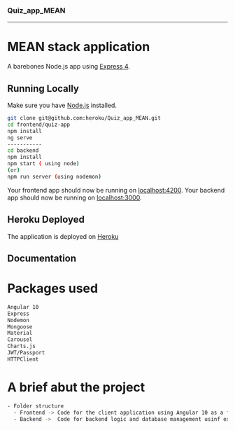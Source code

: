 ### Quiz_app_MEAN

---
# MEAN stack application

A barebones Node.js app using [Express 4](http://expressjs.com/).

## Running Locally

Make sure you have [Node.js](http://nodejs.org/) installed.

```sh
git clone git@github.com:heroku/Quiz_app_MEAN.git
cd frontend/quiz-app
npm install
ng serve
-----------
cd backend
npm install
npm start ( using node)
(or)
npm run server (using nodemon)
```

Your frontend app should now be running on [localhost:4200](http://localhost:4200/).
Your backend app should now be running on [localhost:3000](http://localhost:3000/).


## Heroku Deployed 

The application is deployed on [Heroku](https://quizbuzz2.herokuapp.com)


## Documentation

# Packages used
```sh
Angular 10
Express
Nodemon
Mongoose
Material
Carousel
Charts.js
JWT/Passport
HTTPClient
```

# A brief abut the project
```sh
- Folder structure
  - Frontend -> Code for the client application using Angular 10 as a framework. It have various components like mainscreen, header, footer, etc. Services for making code reusable like API calling etc.
  - Backend ->  Code for backend logic and database management usinf express/mongoDB. have various endpoint to make API request. Models to define Schema of the object, etc.
```
